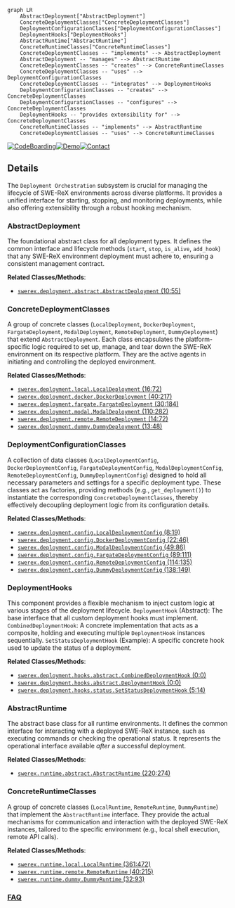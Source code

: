 ```mermaid
graph LR
    AbstractDeployment["AbstractDeployment"]
    ConcreteDeploymentClasses["ConcreteDeploymentClasses"]
    DeploymentConfigurationClasses["DeploymentConfigurationClasses"]
    DeploymentHooks["DeploymentHooks"]
    AbstractRuntime["AbstractRuntime"]
    ConcreteRuntimeClasses["ConcreteRuntimeClasses"]
    ConcreteDeploymentClasses -- "implements" --> AbstractDeployment
    AbstractDeployment -- "manages" --> AbstractRuntime
    ConcreteDeploymentClasses -- "creates" --> ConcreteRuntimeClasses
    ConcreteDeploymentClasses -- "uses" --> DeploymentConfigurationClasses
    ConcreteDeploymentClasses -- "integrates" --> DeploymentHooks
    DeploymentConfigurationClasses -- "creates" --> ConcreteDeploymentClasses
    DeploymentConfigurationClasses -- "configures" --> ConcreteDeploymentClasses
    DeploymentHooks -- "provides extensibility for" --> ConcreteDeploymentClasses
    ConcreteRuntimeClasses -- "implements" --> AbstractRuntime
    ConcreteDeploymentClasses -- "uses" --> ConcreteRuntimeClasses
```

[![CodeBoarding](https://img.shields.io/badge/Generated%20by-CodeBoarding-9cf?style=flat-square)](https://github.com/CodeBoarding/GeneratedOnBoardings)[![Demo](https://img.shields.io/badge/Try%20our-Demo-blue?style=flat-square)](https://www.codeboarding.org/demo)[![Contact](https://img.shields.io/badge/Contact%20us%20-%20contact@codeboarding.org-lightgrey?style=flat-square)](mailto:contact@codeboarding.org)

## Details

The `Deployment Orchestration` subsystem is crucial for managing the lifecycle of SWE-ReX environments across diverse platforms. It provides a unified interface for starting, stopping, and monitoring deployments, while also offering extensibility through a robust hooking mechanism.

### AbstractDeployment
The foundational abstract class for all deployment types. It defines the common interface and lifecycle methods (`start`, `stop`, `is_alive`, `add_hook`) that any SWE-ReX environment deployment must adhere to, ensuring a consistent management contract.


**Related Classes/Methods**:

- <a href="https://github.com/synth-laboratories/SWE-ReX/src/swerex/deployment/abstract.py#L10-L55" target="_blank" rel="noopener noreferrer">`swerex.deployment.abstract.AbstractDeployment` (10:55)</a>


### ConcreteDeploymentClasses
A group of concrete classes (`LocalDeployment`, `DockerDeployment`, `FargateDeployment`, `ModalDeployment`, `RemoteDeployment`, `DummyDeployment`) that extend `AbstractDeployment`. Each class encapsulates the platform-specific logic required to set up, manage, and tear down the SWE-ReX environment on its respective platform. They are the active agents in initiating and controlling the deployed environment.


**Related Classes/Methods**:

- <a href="https://github.com/synth-laboratories/SWE-ReX/src/swerex/deployment/local.py#L16-L72" target="_blank" rel="noopener noreferrer">`swerex.deployment.local.LocalDeployment` (16:72)</a>
- <a href="https://github.com/synth-laboratories/SWE-ReX/src/swerex/deployment/docker.py#L40-L217" target="_blank" rel="noopener noreferrer">`swerex.deployment.docker.DockerDeployment` (40:217)</a>
- <a href="https://github.com/synth-laboratories/SWE-ReX/src/swerex/deployment/fargate.py#L30-L184" target="_blank" rel="noopener noreferrer">`swerex.deployment.fargate.FargateDeployment` (30:184)</a>
- <a href="https://github.com/synth-laboratories/SWE-ReX/src/swerex/deployment/modal.py#L110-L282" target="_blank" rel="noopener noreferrer">`swerex.deployment.modal.ModalDeployment` (110:282)</a>
- <a href="https://github.com/synth-laboratories/SWE-ReX/src/swerex/deployment/remote.py#L14-L72" target="_blank" rel="noopener noreferrer">`swerex.deployment.remote.RemoteDeployment` (14:72)</a>
- <a href="https://github.com/synth-laboratories/SWE-ReX/src/swerex/deployment/dummy.py#L13-L48" target="_blank" rel="noopener noreferrer">`swerex.deployment.dummy.DummyDeployment` (13:48)</a>


### DeploymentConfigurationClasses
A collection of data classes (`LocalDeploymentConfig`, `DockerDeploymentConfig`, `FargateDeploymentConfig`, `ModalDeploymentConfig`, `RemoteDeploymentConfig`, `DummyDeploymentConfig`) designed to hold all necessary parameters and settings for a specific deployment type. These classes act as factories, providing methods (e.g., `get_deployment()`) to instantiate the corresponding `ConcreteDeploymentClasses`, thereby effectively decoupling deployment logic from its configuration details.


**Related Classes/Methods**:

- <a href="https://github.com/synth-laboratories/SWE-ReX/src/swerex/deployment/config.py#L8-L19" target="_blank" rel="noopener noreferrer">`swerex.deployment.config.LocalDeploymentConfig` (8:19)</a>
- <a href="https://github.com/synth-laboratories/SWE-ReX/src/swerex/deployment/config.py#L22-L46" target="_blank" rel="noopener noreferrer">`swerex.deployment.config.DockerDeploymentConfig` (22:46)</a>
- <a href="https://github.com/synth-laboratories/SWE-ReX/src/swerex/deployment/config.py#L49-L86" target="_blank" rel="noopener noreferrer">`swerex.deployment.config.ModalDeploymentConfig` (49:86)</a>
- <a href="https://github.com/synth-laboratories/SWE-ReX/src/swerex/deployment/config.py#L89-L111" target="_blank" rel="noopener noreferrer">`swerex.deployment.config.FargateDeploymentConfig` (89:111)</a>
- <a href="https://github.com/synth-laboratories/SWE-ReX/src/swerex/deployment/config.py#L114-L135" target="_blank" rel="noopener noreferrer">`swerex.deployment.config.RemoteDeploymentConfig` (114:135)</a>
- <a href="https://github.com/synth-laboratories/SWE-ReX/src/swerex/deployment/config.py#L138-L149" target="_blank" rel="noopener noreferrer">`swerex.deployment.config.DummyDeploymentConfig` (138:149)</a>


### DeploymentHooks
This component provides a flexible mechanism to inject custom logic at various stages of the deployment lifecycle. `DeploymentHook` (Abstract): The base interface that all custom deployment hooks must implement. `CombinedDeploymentHook`: A concrete implementation that acts as a composite, holding and executing multiple `DeploymentHook` instances sequentially. `SetStatusDeploymentHook` (Example): A specific concrete hook used to update the status of a deployment.


**Related Classes/Methods**:

- <a href="https://github.com/synth-laboratories/SWE-ReX/src/swerex/deployment/hooks/abstract.py#L0-L0" target="_blank" rel="noopener noreferrer">`swerex.deployment.hooks.abstract.CombinedDeploymentHook` (0:0)</a>
- <a href="https://github.com/synth-laboratories/SWE-ReX/src/swerex/deployment/hooks/abstract.py#L0-L0" target="_blank" rel="noopener noreferrer">`swerex.deployment.hooks.abstract.DeploymentHook` (0:0)</a>
- <a href="https://github.com/synth-laboratories/SWE-ReX/src/swerex/deployment/hooks/status.py#L5-L14" target="_blank" rel="noopener noreferrer">`swerex.deployment.hooks.status.SetStatusDeploymentHook` (5:14)</a>


### AbstractRuntime
The abstract base class for all runtime environments. It defines the common interface for interacting with a deployed SWE-ReX instance, such as executing commands or checking the operational status. It represents the operational interface available *after* a successful deployment.


**Related Classes/Methods**:

- <a href="https://github.com/synth-laboratories/SWE-ReX/src/swerex/runtime/abstract.py#L220-L274" target="_blank" rel="noopener noreferrer">`swerex.runtime.abstract.AbstractRuntime` (220:274)</a>


### ConcreteRuntimeClasses
A group of concrete classes (`LocalRuntime`, `RemoteRuntime`, `DummyRuntime`) that implement the `AbstractRuntime` interface. They provide the actual mechanisms for communication and interaction with the deployed SWE-ReX instances, tailored to the specific environment (e.g., local shell execution, remote API calls).


**Related Classes/Methods**:

- <a href="https://github.com/synth-laboratories/SWE-ReX/src/swerex/runtime/local.py#L361-L472" target="_blank" rel="noopener noreferrer">`swerex.runtime.local.LocalRuntime` (361:472)</a>
- <a href="https://github.com/synth-laboratories/SWE-ReX/src/swerex/runtime/remote.py#L40-L215" target="_blank" rel="noopener noreferrer">`swerex.runtime.remote.RemoteRuntime` (40:215)</a>
- <a href="https://github.com/synth-laboratories/SWE-ReX/src/swerex/runtime/dummy.py#L32-L93" target="_blank" rel="noopener noreferrer">`swerex.runtime.dummy.DummyRuntime` (32:93)</a>




### [FAQ](https://github.com/CodeBoarding/GeneratedOnBoardings/tree/main?tab=readme-ov-file#faq)